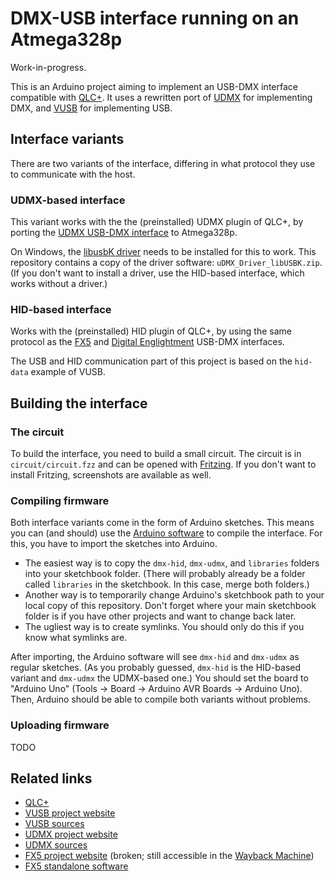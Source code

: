 # DMX-USB interface running on an Atmega328p

Work-in-progress.

This is an Arduino project aiming to implement an USB-DMX interface compatible with [QLC+](https://qlcplus.org/).
It uses a rewritten port of [UDMX](https://github.com/mirdej/udmx) for implementing DMX,
and [VUSB](https://www.obdev.at/products/vusb/index.html) for implementing USB.

## Interface variants

There are two variants of the interface, differing in what protocol they use to communicate with the host.

### UDMX-based interface

This variant works with the the (preinstalled) UDMX plugin of QLC+,
by porting the [UDMX USB-DMX interface]((https://anyma.ch/research/udmx/)) to Atmega328p.

On Windows, the [libusbK driver](https://www.illutzminator.de/udmxdriver.html) needs to be installed for this to work.
This repository contains a copy of the driver software: `uDMX_Driver_libUSBK.zip`.
(If you don't want to install a driver, use the HID-based interface, which works without a driver.)

### HID-based interface

Works with the (preinstalled) HID plugin of QLC+, by using the same protocol
as the [FX5](http://fx5.de/) and [Digital Englightment](http://www.digital-enlightenment.de/usbdmx.htm) USB-DMX interfaces.

The USB and HID communication part of this project is based on the `hid-data` example of VUSB.

## Building the interface

### The circuit

To build the interface, you need to build a small circuit.
The circuit is in `circuit/circuit.fzz` and can be opened with [Fritzing](https://fritzing.org/).
If you don't want to install Fritzing, screenshots are available as well.

### Compiling firmware

Both interface variants come in the form of Arduino sketches.
This means you can (and should) use the [Arduino software](https://www.arduino.cc/en/software) to compile the interface.
For this, you have to import the sketches into Arduino.
- The easiest way is to copy the `dmx-hid`, `dmx-udmx`, and `libraries` folders into your sketchbook folder.
  (There will probably already be a folder called `libraries` in the sketchbook. In this case, merge both folders.)
- Another way is to temporarily change Arduino's sketchbook path to your local copy of this repository.
  Don't forget where your main sketchbook folder is if you have other projects and want to change back later.
- The ugliest way is to create symlinks. You should only do this if you know what symlinks are.

After importing, the Arduino software will see `dmx-hid` and `dmx-udmx` as regular sketches.
(As you probably guessed, `dmx-hid` is the HID-based variant and `dmx-udmx` the UDMX-based one.)
You should set the board to "Arduino Uno" (Tools -> Board -> Arduino AVR Boards -> Arduino Uno).
Then, Arduino should be able to compile both variants without problems.

### Uploading firmware

TODO

## Related links
 - [QLC+](https://qlcplus.org/)
 - [VUSB project website](https://www.obdev.at/products/vusb/index.html)
 - [VUSB sources](https://github.com/obdev/v-usb)
 - [UDMX project website](https://anyma.ch/research/udmx/)
 - [UDMX sources](https://github.com/mirdej/udmx)
 - [FX5 project website](http://fx5.de/) (broken; still accessible in the [Wayback Machine](https://web.archive.org/web/20180828195509/https://fx5.de/))
 - [FX5 standalone software](https://github.com/fx5/usbdmx)
 